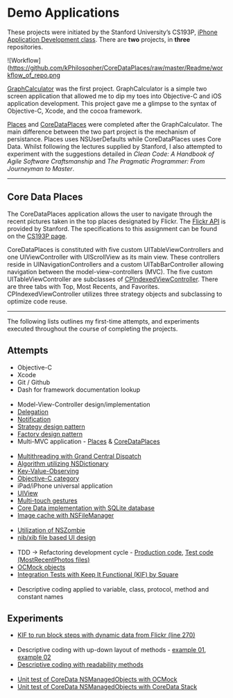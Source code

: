 Demo Applications
===
These projects were initiated by the Stanford University’s CS193P, [iPhone Application Development class](http://www.stanford.edu/class/cs193p/cgi-bin/drupal/downloads-2010-fall). There are __two__ projects, in __three__ repositories. 

![Workflow](https://github.com/kPhilosopher/CoreDataPlaces/raw/master/Readme/workflow_of_repo.png


[GraphCalculator](https://github.com/kPhilosopher/graphCalculator_test) was the first project. GraphCalculator is a simple two screen application that allowed me to dip my toes into Objective-C and iOS application development. This project gave me a glimpse to the syntax of Objective-C, Xcode, and the cocoa framework.

[Places](https://github.com/kPhilosopher/Places) and [CoreDataPlaces](https://github.com/kPhilosopher/CoreDataPlaces) were completed after the GraphCalculator. The main difference between the two part project is the mechanism of persistance. Places uses NSUserDefaults while CoreDataPlaces uses Core Data. Whilst following the lectures supplied by Stanford, I also attempted to experiment with the suggestions detailed in *Clean Code: A Handbook of Agile Software Craftsmanship* and *The Pragmatic Programmer: From Journeyman to Master*.

---

Core Data Places
---

The CoreDataPlaces application allows the user to navigate through the recent pictures taken in the top places designated by Flickr. The [Flickr API](https://github.com/kPhilosopher/CoreDataPlaces/blob/master/CoreDataPlaces/Flickr/FlickrFetcher.h) is provided by Stanford. The specifications to this assignment can be found on the [CS193P page](http://www.stanford.edu/class/cs193p/cgi-bin/drupal/downloads-2010-fall). 

CoreDataPlaces is constituted with five custom UITableViewControllers and one UIViewController with UIScrollView as its main view. These controllers reside in UINavigationControllers and a custom UITabBarController allowing navigation between the model-view-controllers (MVC). The five custom UITableViewController are subclasses of [CPIndexedViewController](https://github.com/kPhilosopher/CoreDataPlaces/blob/master/CoreDataPlaces/IndexedTableMVC/CPIndexedTableViewController.h). There are three tabs with Top, Most Recents, and Favorites. CPIndexedViewController utilizes three strategy objects and subclassing to optimize code reuse. 

----

The following lists outlines my first-time attempts, and experiments executed throughout the course of completing the projects.

Attempts
--------

- Objective-C
- Xcode
- Git / Github
- Dash for framework documentation lookup
<br /><br />
- Model-View-Controller design/implementation
- [Delegation](https://github.com/kPhilosopher/Places/blob/master/Places_09/PLAppDelegate.m)
- [Notification](https://github.com/kPhilosopher/CoreDataPlaces/blob/master/CoreDataPlaces/CoreDataTableMVC/CPCoreDataTableViewController.m)
- [Strategy design pattern](https://github.com/kPhilosopher/CoreDataPlaces/blob/master/CoreDataPlaces/IndexedTableMVC/CPIndexedTableViewController.m)
- [Factory design pattern](https://github.com/kPhilosopher/CoreDataPlaces/blob/master/CoreDataPlaces/CoreDataTableMVC/CPCoreDataTableViewController.m)
- Multi-MVC application - [Places](https://github.com/kPhilosopher/Places) & [CoreDataPlaces](https://github.com/kPhilosopher/CoreDataPlaces)
<br /><br />
- [Multithreading with Grand Central Dispatch](https://github.com/kPhilosopher/CoreDataPlaces/blob/master/CoreDataPlaces/ScrollableImageMVC/CPScrollableImageViewController.m)
- [Algorithm utilizing NSDictionary](https://github.com/kPhilosopher/CoreDataPlaces/blob/master/CoreDataPlaces/PhotosTableMVC/CPPhotosDataIndexer.m)
- [Key-Value-Observing](https://github.com/kPhilosopher/Places/blob/master/Places_09/PlaceTableViewController.m)
- [Objective-C category](https://github.com/kPhilosopher/CoreDataPlaces/tree/master/CoreDataPlaces/Categories)
- iPad/iPhone universal application
- [UIView](https://github.com/kPhilosopher/graphCalculator_test/blob/master/GraphCalculator/GraphView.h)
- [Multi-touch gestures](https://github.com/kPhilosopher/graphCalculator_test/blob/master/GraphCalculatorViewController.m)
- [Core Data implementation with SQLite database](https://github.com/kPhilosopher/CoreDataPlaces/blob/master/CoreDataPlaces/AppDelegate/CPAppDelegate.m)
- [Image cache with NSFileManager](https://github.com/kPhilosopher/CoreDataPlaces/blob/master/CoreDataPlaces/ScrollableImageMVC/CPImageCacheHandler.m)
<br /><br />
- [Utilization of NSZombie](https://github.com/kPhilosopher/CoreDataPlaces)
- [nib/xib file based UI design](https://github.com/kPhilosopher/graphCalculator_test/tree/master/GraphCalculator)
<br /><br />
- TDD -> Refactoring development cycle - [Production code](https://github.com/kPhilosopher/CoreDataPlaces/tree/master/CoreDataPlaces/CoreDataPhotosMVC), [Test code (MostRecentPhotos files)](https://github.com/kPhilosopher/CoreDataPlaces/tree/master/CoreDataPlacesTests)
- [OCMock objects](https://github.com/kPhilosopher/CoreDataPlaces/blob/master/CoreDataPlacesTests/CPMostRecentPhotosRefinaryTests.m)
- [Integration Tests with Keep It Functional (KIF) by Square](https://github.com/kPhilosopher/CoreDataPlaces/tree/master/KIF)
<br /><br />
- Descriptive coding applied to variable, class, protocol, method and constant names

Experiments
----------

- [KIF to run block steps with dynamic data from Flickr (line 270)](https://github.com/kPhilosopher/CoreDataPlaces/blob/master/KIF/KIFTestScenario%2BPlacesAdditions.m)
<br /><br />
- Descriptive coding with up-down layout of methods - [example 01](https://github.com/kPhilosopher/Places/blob/master/Places_09/PLTabBarController.m), [example 02](https://github.com/kPhilosopher/graphCalculator_test/blob/master/GraphCalculator/GraphView.m)
- [Descriptive coding with readability methods](https://github.com/kPhilosopher/CoreDataPlaces/blob/master/CoreDataPlaces/TabBarMVC/CPTabBarController.m)
<br /><br />
- [Unit test of CoreData NSManagedObjects with OCMock](https://github.com/kPhilosopher/CoreDataPlaces/blob/master/CoreDataPlacesTests/CPMostRecentPhotosRefinaryTests.m)
- [Unit test of CoreData NSManagedObjects with CoreData Stack](https://github.com/kPhilosopher/CoreDataPlaces/blob/master/CoreDataPlacesTests/CPPlaceFavoriteLogicTests.m)